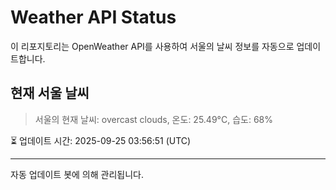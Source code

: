 
# Weather API Status

이 리포지토리는 OpenWeather API를 사용하여 서울의 날씨 정보를 자동으로 업데이트합니다.

## 현재 서울 날씨
> 서울의 현재 날씨: overcast clouds, 온도: 25.49°C, 습도: 68%

⏳ 업데이트 시간: 2025-09-25 03:56:51 (UTC)

---
자동 업데이트 봇에 의해 관리됩니다.
